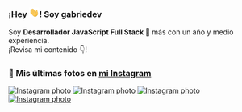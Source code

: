 <h3>¡Hey <img src="https://raw.githubusercontent.com/ABSphreak/ABSphreak/master/gifs/Hi.gif" width="20px" decondig="async">! Soy gabriedev</h3>

<p>Soy <strong>Desarrollador JavaScript Full Stack 🚀</strong> más con un año y medio experiencia.<br />¡Revisa mi contenido 👇!</p>

### 📸 Mis últimas fotos en [mi Instagram](https://instagram.com/gabrie.dev)


<a href='https://instagram.com/p/CtruQitPJU1' target='_blank'>
  <img width='20%' src='https://instagram.fkiv7-1.fna.fbcdn.net/v/t51.2885-15/354557634_595647665883083_2498794285121939883_n.jpg?stp=dst-jpg_e15_fr_s1080x1080&_nc_ht=instagram.fkiv7-1.fna.fbcdn.net&_nc_cat=111&_nc_ohc=apVw-95UQEcAX9K-a68&edm=APU89FABAAAA&ccb=7-5&oh=00_AfAldem2dUaBhLbTtF7IeMGRG1lFQ5ZjsVTLn4zfQYgYxg&oe=64991E63&_nc_sid=f4eaf9' alt='Instagram photo' />
</a>
<a href='https://instagram.com/p/CtrtZEhvfjK' target='_blank'>
  <img width='20%' src='https://instagram.fkiv7-1.fna.fbcdn.net/v/t51.2885-15/354566352_1280061536273536_3184760590463359796_n.jpg?stp=dst-jpg_e15&_nc_ht=instagram.fkiv7-1.fna.fbcdn.net&_nc_cat=104&_nc_ohc=BZuf_eYJB6gAX9PBmun&edm=APU89FABAAAA&ccb=7-5&oh=00_AfB9IZIF-1_t_JbriAWpwqQTdfX5cTxt-m37ruE1yE5iKA&oe=6498835C&_nc_sid=f4eaf9' alt='Instagram photo' />
</a>
<a href='https://instagram.com/p/CtDUXiGIwfW' target='_blank'>
  <img width='20%' src='https://instagram.fkiv7-1.fna.fbcdn.net/v/t51.2885-15/350888316_2281662725376540_4082540287140756007_n.jpg?stp=dst-jpg_e15&_nc_ht=instagram.fkiv7-1.fna.fbcdn.net&_nc_cat=100&_nc_ohc=xegkfgsD72YAX-4qtUn&edm=APU89FABAAAA&ccb=7-5&oh=00_AfB3al_lDE0Ug2bJKfFL16O9fVwI2Ee7jOM8Y-GIxTQ6Rw&oe=64994398&_nc_sid=f4eaf9' alt='Instagram photo' />
</a>
<a href='https://instagram.com/p/CoTfm_INWyt' target='_blank'>
  <img width='20%' src='https://instagram.fkiv7-1.fna.fbcdn.net/v/t51.2885-15/321050480_935030397667260_4356312353538439528_n.jpg?stp=dst-jpg_e15&_nc_ht=instagram.fkiv7-1.fna.fbcdn.net&_nc_cat=100&_nc_ohc=x78qWAE6Vo4AX_M3_SI&edm=APU89FABAAAA&ccb=7-5&oh=00_AfAWK8OKCI1DmNbCi4mmxOqI8kEHy0EaLUlEvdgN4N18ZA&oe=649905D7&_nc_sid=f4eaf9' alt='Instagram photo' />
</a>
